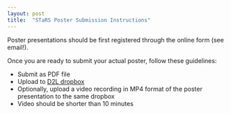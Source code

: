 ```yaml
---
layout: post
title:  "STaRS Poster Submission Instructions"
---
```


Poster presentations should be first registered through the online form (see email!).

Once you are ready to submit your actual poster, follow these guidelines:

- Submit as PDF file
- Upload to [D2L dropbox](https://ggc.view.usg.edu/d2l/lms/dropbox/user/folder_submit_files.d2l?db=2030709&grpid=0&isprv=&bp=0&ou=2246996)
- Optionally, upload a video recording in MP4 format of the poster presentation to the same dropbox
- Video should be shorter than 10 minutes


